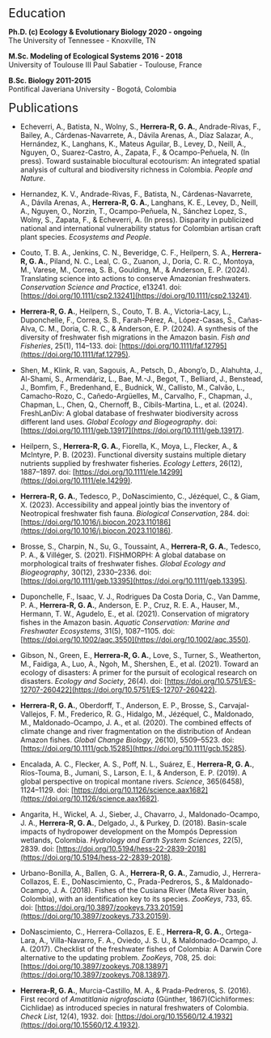 <font size="5"> Education </font>

**Ph.D. (c) Ecology & Evolutionary Biology 2020 - ongoing**\
  The University of Tennessee - Knoxville, TN

**M.Sc. Modeling of Ecological Systems 2016 - 2018**\
  University of Toulouse III Paul Sabatier - Toulouse, France

**B.Sc. Biology 2011-2015**\
  Pontifical Javeriana University - Bogotá, Colombia

 <font size="5"> Publications </font> 

- Echeverri, A., Batista, N., Wolny, S., **Herrera-R, G. A.**, Andrade-Rivas, F., Bailey, A., Cárdenas-Navarrete, A., Dávila Arenas, A., Díaz Salazar, A., Hernández, K., Langhans, K., Mateus Aguilar, B., Levey, D., Neill, A., Nguyen, O., Suarez-Castro, A., Zapata, F., & Ocampo-Peñuela, N. (In press). Toward sustainable biocultural ecotourism: An integrated spatial analysis of cultural and biodiversity richness in Colombia. *People and Nature*.

- Hernandez, K. V., Andrade-Rivas, F., Batista, N., Cárdenas-Navarrete, A., Dávila Arenas, A., **Herrera-R, G. A.**, Langhans, K. E., Levey, D., Neill, A., Nguyen, O., Norzin, T., Ocampo-Peñuela, N., Sánchez Lopez, S., Wolny, S., Zapata, F., & Echeverri, A. (In press). Disparity in publicized national and international vulnerability status for Colombian artisan craft plant species. *Ecosystems and People*.

- Couto, T. B. A., Jenkins, C. N., Beveridge, C. F., Heilpern, S. A., **Herrera-R, G. A.**, Piland, N. C., Leal, C. G., Zuanon, J., Doria, C. R. C., Montoya, M., Varese, M., Correa, S. B., Goulding, M., & Anderson, E. P. (2024). Translating science into actions to conserve Amazonian freshwaters. *Conservation Science and Practice*, e13241. doi: [https://doi.org/10.1111/csp2.13241](https://doi.org/10.1111/csp2.13241).

- **Herrera-R, G. A.**, Heilpern, S., Couto, T. B. A., Victoria-Lacy, L., Duponchelle, F., Correa, S. B., Farah-Pérez, A., López-Casas, S., Cañas-Alva, C. M., Doria, C. R. C., & Anderson, E. P. (2024). A synthesis of the diversity of freshwater fish migrations in the Amazon basin. *Fish and Fisheries*, 25(1), 114–133. doi: [https://doi.org/10.1111/faf.12795](https://doi.org/10.1111/faf.12795).

- Shen, M., Klink, R. van, Sagouis, A., Petsch, D., Abong’o, D., Alahuhta, J., Al-Shami, S., Armendáriz, L., Bae, M.-J., Begot, T., Belliard, J., Benstead, J., Bomfim, F., Bredenhand, E., Budnick, W., Callisto, M., Calvão, L., Camacho-Rozo, C., Cañedo-Argüelles, M., Carvalho, F., Chapman, J., Chapman, L., Chen, Q., Chernoff, B., Cibils-Martina, L., et al. (2024). FreshLanDiv: A global database of freshwater biodiversity across different land uses. *Global Ecology and Biogeography*. doi: [https://doi.org/10.1111/geb.13917](https://doi.org/10.1111/geb.13917).

- Heilpern, S., **Herrera-R, G. A.**, Fiorella, K., Moya, L., Flecker, A., & McIntyre, P. B. (2023). Functional diversity sustains multiple dietary nutrients supplied by freshwater fisheries. *Ecology Letters*, 26(12), 1887–1897. doi: [https://doi.org/10.1111/ele.14299](https://doi.org/10.1111/ele.14299).

- **Herrera-R, G. A.**, Tedesco, P., DoNascimiento, C., Jézéquel, C., & Giam, X. (2023). Accessibility and appeal jointly bias the inventory of Neotropical freshwater fish fauna. *Biological Conservation*, 284. doi: [https://doi.org/10.1016/j.biocon.2023.110186](https://doi.org/10.1016/j.biocon.2023.110186).

- Brosse, S., Charpin, N., Su, G., Toussaint, A., **Herrera-R, G. A.**, Tedesco, P. A., & Villéger, S. (2021). FISHMORPH: A global database on morphological traits of freshwater fishes. *Global Ecology and Biogeography*, 30(12), 2330–2336. doi: [https://doi.org/10.1111/geb.13395](https://doi.org/10.1111/geb.13395).

- Duponchelle, F., Isaac, V. J., Rodrigues Da Costa Doria, C., Van Damme, P. A., **Herrera-R, G. A.**, Anderson, E. P., Cruz, R. E. A., Hauser, M., Hermann, T. W., Agudelo, E., et al. (2021). Conservation of migratory fishes in the Amazon basin. *Aquatic Conservation: Marine and Freshwater Ecosystems*, 31(5), 1087–1105. doi: [https://doi.org/10.1002/aqc.3550](https://doi.org/10.1002/aqc.3550).

- Gibson, N., Green, E., **Herrera-R, G. A.**, Love, S., Turner, S., Weatherton, M., Faidiga, A., Luo, A., Ngoh, M., Shershen, E., et al. (2021). Toward an ecology of disasters: A primer for the pursuit of ecological research on disasters. *Ecology and Society*, 26(4). doi: [https://doi.org/10.5751/ES-12707-260422](https://doi.org/10.5751/ES-12707-260422).

- **Herrera-R, G. A.**, Oberdorff, T., Anderson, E. P., Brosse, S., Carvajal-Vallejos, F. M., Frederico, R. G., Hidalgo, M., Jézéquel, C., Maldonado, M., Maldonado-Ocampo, J. A., et al. (2020). The combined effects of climate change and river fragmentation on the distribution of Andean Amazon fishes. *Global Change Biology*, 26(10), 5509–5523. doi: [https://doi.org/10.1111/gcb.15285](https://doi.org/10.1111/gcb.15285).

- Encalada, A. C., Flecker, A. S., Poff, N. L., Suárez, E., **Herrera-R, G. A.**, Ríos-Touma, B., Jumani, S., Larson, E. I., & Anderson, E. P. (2019). A global perspective on tropical montane rivers. *Science*, 365(6458), 1124–1129. doi: [https://doi.org/10.1126/science.aax1682](https://doi.org/10.1126/science.aax1682).

- Angarita, H., Wickel, A. J., Sieber, J., Chavarro, J., Maldonado-Ocampo, J. A., **Herrera-R, G. A.**, Delgado, J., & Purkey, D. (2018). Basin-scale impacts of hydropower development on the Mompós Depression wetlands, Colombia. *Hydrology and Earth System Sciences*, 22(5), 2839. doi: [https://doi.org/10.5194/hess-22-2839-2018](https://doi.org/10.5194/hess-22-2839-2018).

- Urbano-Bonilla, A., Ballen, G. A., **Herrera-R, G. A.**, Zamudio, J., Herrera-Collazos, E. E., DoNascimiento, C., Prada-Pedreros, S., & Maldonado-Ocampo, J. A. (2018). Fishes of the Cusiana River (Meta River basin, Colombia), with an identification key to its species. *ZooKeys*, 733, 65. doi: [https://doi.org/10.3897/zookeys.733.20159](https://doi.org/10.3897/zookeys.733.20159).

- DoNascimiento, C., Herrera-Collazos, E. E., **Herrera-R, G. A.**, Ortega-Lara, A., Villa-Navarro, F. A., Oviedo, J. S. U., & Maldonado-Ocampo, J. A. (2017). Checklist of the freshwater fishes of Colombia: A Darwin Core alternative to the updating problem. *ZooKeys*, 708, 25. doi: [https://doi.org/10.3897/zookeys.708.13897](https://doi.org/10.3897/zookeys.708.13897).

- **Herrera-R, G. A.**, Murcia-Castillo, M. A., & Prada-Pedreros, S. (2016). First record of *Amatitlania nigrofasciata* (Günther, 1867)(Cichliformes: Cichlidae) as introduced species in natural freshwaters of Colombia. *Check List*, 12(4), 1932. doi: [https://doi.org/10.15560/12.4.1932](https://doi.org/10.15560/12.4.1932).





